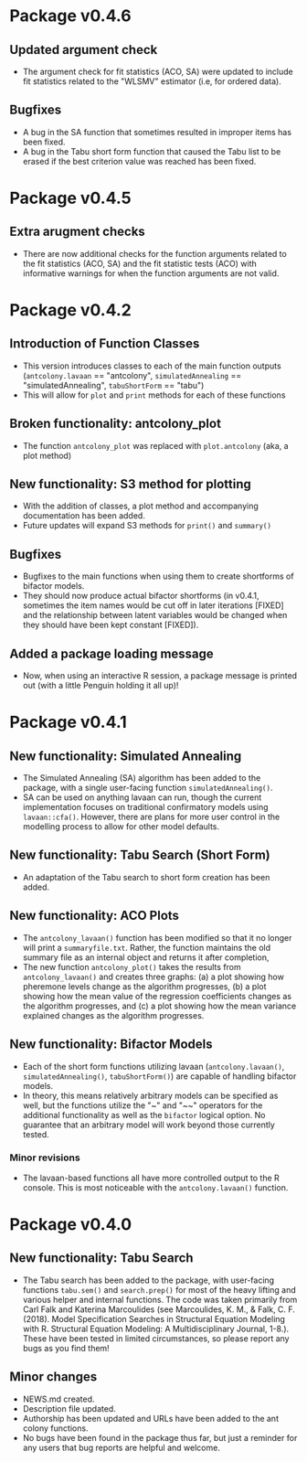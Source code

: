 # Package v0.4.6
## Updated argument check
* The argument check for fit statistics (ACO, SA) were updated to include fit statistics related to the "WLSMV" estimator (i.e, for ordered data).
## Bugfixes
* A bug in the SA function that sometimes resulted in improper items has been fixed.
* A bug in the Tabu short form function that caused the Tabu list to be erased if the best criterion value was reached has been fixed.

# Package v0.4.5
## Extra arugment checks
* There are now additional checks for the function arguments related to the fit statistics (ACO, SA) and the fit statistic tests (ACO) with informative warnings for when the function arguments are not valid.

# Package v0.4.2
## Introduction of Function Classes
* This version introduces classes to each of the main function outputs (`antcolony.lavaan` == "antcolony", `simulatedAnnealing` == "simulatedAnnealing", `tabuShortForm` == "tabu")
* This will allow for `plot` and `print` methods for each of these functions

## Broken functionality: antcolony_plot
* The function `antcolony_plot` was replaced with `plot.antcolony` (aka, a plot method)

## New functionality: S3 method for plotting
* With the addition of classes, a plot method and accompanying documentation has been added.
* Future updates will expand S3 methods for `print()` and `summary()`

## Bugfixes
* Bugfixes to the main functions when using them to create shortforms of bifactor models. 
* They should now produce actual bifactor shortforms (in v0.4.1, sometimes the item names would be cut off in later iterations [FIXED] and the relationship between latent variables would be changed when they should have been kept constant [FIXED]).

## Added a package loading message
* Now, when using an interactive R session, a package message is printed out (with a little Penguin holding it all up)!

# Package v0.4.1
## New functionality: Simulated Annealing

* The Simulated Annealing (SA) algorithm has been added to the package, with a single user-facing function `simulatedAnnealing()`. 
* SA can be used on anything lavaan can run, though the current implementation focuses on traditional confirmatory models using `lavaan::cfa()`. However, there are plans for more user control in the modelling process to allow for other model defaults.

## New functionality: Tabu Search (Short Form)
* An adaptation of the Tabu search to short form creation has been added.

## New functionality: ACO Plots

* The `antcolony_lavaan()` function has been modified so that it no longer will print a `summaryfile.txt`. Rather, the function maintains the old summary file as an internal object and returns it after completion,
* The new function `antcolony_plot()` takes the results from `antcolony_lavaan()` and creates three graphs: (a) a plot showing how pheremone levels change as the algorithm progresses, (b) a plot showing how the mean value of the regression coefficients changes as the algorithm progresses, and (c) a plot showing how the mean variance explained changes as the algorithm progresses.

## New functionality: Bifactor Models

* Each of the short form functions utilizing lavaan (`antcolony.lavaan()`, `simulatedAnnealing()`, `tabuShortForm()`) are capable of handling bifactor models.
* In theory, this means relatively arbitrary models can be specified as well, but the functions utilize the "~" and "~~" operators for the additional functionality as well as the `bifactor` logical option. No guarantee that an arbitrary model will work beyond those currently tested.

### Minor revisions

* The lavaan-based functions all have more controlled output to the R console. This is most noticeable with the `antcolony.lavaan()` function.

# Package v0.4.0
## New functionality: Tabu Search

* The Tabu search has been added to the package, with user-facing functions `tabu.sem()` and `search.prep()` for most of the heavy lifting and various helper and internal functions. The code was taken primarily from Carl Falk and Katerina Marcoulides (see Marcoulides, K. M., & Falk, C. F. (2018). Model Specification Searches in Structural Equation Modeling with R. Structural Equation Modeling: A Multidisciplinary Journal, 1-8.). These have been tested in limited circumstances, so please report any bugs as you find them!

## Minor changes

* NEWS.md created.
* Description file updated.
* Authorship has been updated and URLs have been added to the ant colony functions.
* No bugs have been found in the package thus far, but just a reminder for any users that bug reports are helpful and welcome.
